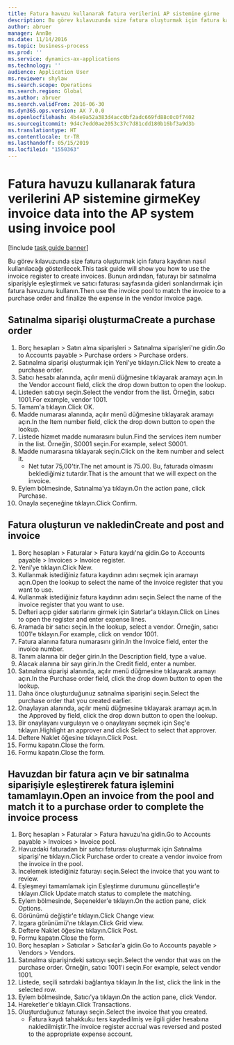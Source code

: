 ```yaml
---
title: Fatura havuzu kullanarak fatura verilerini AP sistemine girme
description: Bu görev kılavuzunda size fatura oluşturmak için fatura kaydının nasıl kullanılacağı gösterilecek.
author: abruer
manager: AnnBe
ms.date: 11/14/2016
ms.topic: business-process
ms.prod: ''
ms.service: dynamics-ax-applications
ms.technology: ''
audience: Application User
ms.reviewer: shylaw
ms.search.scope: Operations
ms.search.region: Global
ms.author: abruer
ms.search.validFrom: 2016-06-30
ms.dyn365.ops.version: AX 7.0.0
ms.openlocfilehash: 4b4e9a52a383d4acc0bf2adc669fd88c0c0f7402
ms.sourcegitcommit: 9d4c7edd0ae2053c37c7d81cdd180b16bf3a9d3b
ms.translationtype: HT
ms.contentlocale: tr-TR
ms.lasthandoff: 05/15/2019
ms.locfileid: "1550363"
---
```

# <a name="key-invoice-data-into-the-ap-system-using-invoice-pool"></a><span data-ttu-id="f8969-103">Fatura havuzu kullanarak fatura verilerini AP sistemine girme</span><span class="sxs-lookup"><span data-stu-id="f8969-103">Key invoice data into the AP system using invoice pool</span></span>

[!include [task guide banner](../../includes/task-guide-banner.md)]

<span data-ttu-id="f8969-104">Bu görev kılavuzunda size fatura oluşturmak için fatura kaydının nasıl kullanılacağı gösterilecek.</span><span class="sxs-lookup"><span data-stu-id="f8969-104">This task guide will show you how to use the invoice register to create invoices.</span></span>  <span data-ttu-id="f8969-105">Bunun ardından, faturayı bir satınalma siparişiyle eşleştirmek ve satıcı faturası sayfasında gideri sonlandırmak için fatura havuzunu kullanın.</span><span class="sxs-lookup"><span data-stu-id="f8969-105">Then use the invoice pool to match the invoice to a purchase order and finalize the expense in the vendor invoice page.</span></span>


## <a name="create-a-purchase-order"></a><span data-ttu-id="f8969-106">Satınalma siparişi oluşturma</span><span class="sxs-lookup"><span data-stu-id="f8969-106">Create a purchase order</span></span>
1. <span data-ttu-id="f8969-107">Borç hesapları > Satın alma siparişleri > Satınalma siparişleri'ne gidin.</span><span class="sxs-lookup"><span data-stu-id="f8969-107">Go to Accounts payable > Purchase orders > Purchase orders.</span></span>
2. <span data-ttu-id="f8969-108">Satınalma siparişi oluşturmak için Yeni'ye tıklayın.</span><span class="sxs-lookup"><span data-stu-id="f8969-108">Click New to create a purchase order.</span></span>
3. <span data-ttu-id="f8969-109">Satıcı hesabı alanında, açılır menü düğmesine tıklayarak aramayı açın.</span><span class="sxs-lookup"><span data-stu-id="f8969-109">In the Vendor account field, click the drop down button to open the lookup.</span></span>
4. <span data-ttu-id="f8969-110">Listeden satıcıyı seçin.</span><span class="sxs-lookup"><span data-stu-id="f8969-110">Select the vendor from the list.</span></span> <span data-ttu-id="f8969-111">Örneğin, satıcı 1001.</span><span class="sxs-lookup"><span data-stu-id="f8969-111">For example, vendor 1001.</span></span>
5. <span data-ttu-id="f8969-112">Tamam'a tıklayın.</span><span class="sxs-lookup"><span data-stu-id="f8969-112">Click OK.</span></span>
6. <span data-ttu-id="f8969-113">Madde numarası alanında, açılır menü düğmesine tıklayarak aramayı açın.</span><span class="sxs-lookup"><span data-stu-id="f8969-113">In the Item number field, click the drop down button to open the lookup.</span></span>
7. <span data-ttu-id="f8969-114">Listede hizmet madde numarasını bulun.</span><span class="sxs-lookup"><span data-stu-id="f8969-114">Find the services item number in the list.</span></span> <span data-ttu-id="f8969-115">Örneğin, S0001 seçin.</span><span class="sxs-lookup"><span data-stu-id="f8969-115">For example, select S0001.</span></span>
8. <span data-ttu-id="f8969-116">Madde numarasına tıklayarak seçin.</span><span class="sxs-lookup"><span data-stu-id="f8969-116">Click on the item number and select it.</span></span>
    * <span data-ttu-id="f8969-117">Net tutar 75,00'tir.</span><span class="sxs-lookup"><span data-stu-id="f8969-117">The net amount is 75.00.</span></span>  <span data-ttu-id="f8969-118">Bu, faturada olmasını beklediğimiz tutardır.</span><span class="sxs-lookup"><span data-stu-id="f8969-118">That is the amount that we will expect on the invoice.</span></span>  
9. <span data-ttu-id="f8969-119">Eylem bölmesinde, Satınalma'ya tıklayın.</span><span class="sxs-lookup"><span data-stu-id="f8969-119">On the action pane, click Purchase.</span></span>
10. <span data-ttu-id="f8969-120">Onayla seçeneğine tıklayın.</span><span class="sxs-lookup"><span data-stu-id="f8969-120">Click Confirm.</span></span>

## <a name="create-and-post-and-invoice"></a><span data-ttu-id="f8969-121">Fatura oluşturun ve nakledin</span><span class="sxs-lookup"><span data-stu-id="f8969-121">Create and post and invoice</span></span>
1. <span data-ttu-id="f8969-122">Borç hesapları > Faturalar > Fatura kaydı'na gidin.</span><span class="sxs-lookup"><span data-stu-id="f8969-122">Go to Accounts payable > Invoices > Invoice register.</span></span>
2. <span data-ttu-id="f8969-123">Yeni'ye tıklayın.</span><span class="sxs-lookup"><span data-stu-id="f8969-123">Click New.</span></span>
3. <span data-ttu-id="f8969-124">Kullanmak istediğiniz fatura kaydının adını seçmek için aramayı açın.</span><span class="sxs-lookup"><span data-stu-id="f8969-124">Open the lookup to select the name of the invoice register that you want to use.</span></span>
4. <span data-ttu-id="f8969-125">Kullanmak istediğiniz fatura kaydının adını seçin.</span><span class="sxs-lookup"><span data-stu-id="f8969-125">Select the name of the invoice register that you want to use.</span></span>
5. <span data-ttu-id="f8969-126">Defteri açıp gider satırlarını girmek için Satırlar'a tıklayın.</span><span class="sxs-lookup"><span data-stu-id="f8969-126">Click on Lines to open the register and enter expense lines.</span></span>
6. <span data-ttu-id="f8969-127">Aramada bir satıcı seçin.</span><span class="sxs-lookup"><span data-stu-id="f8969-127">In the lookup, select a vendor.</span></span> <span data-ttu-id="f8969-128">Örneğin, satıcı 1001'e tıklayın.</span><span class="sxs-lookup"><span data-stu-id="f8969-128">For example, click on vendor 1001.</span></span>
7. <span data-ttu-id="f8969-129">Fatura alanına fatura numarasını girin.</span><span class="sxs-lookup"><span data-stu-id="f8969-129">In the Invoice field, enter the invoice number.</span></span>
8. <span data-ttu-id="f8969-130">Tanım alanına bir değer girin.</span><span class="sxs-lookup"><span data-stu-id="f8969-130">In the Description field, type a value.</span></span>
9. <span data-ttu-id="f8969-131">Alacak alanına bir sayı girin.</span><span class="sxs-lookup"><span data-stu-id="f8969-131">In the Credit field, enter a number.</span></span>
10. <span data-ttu-id="f8969-132">Satınalma siparişi alanında, açılır menü düğmesine tıklayarak aramayı açın.</span><span class="sxs-lookup"><span data-stu-id="f8969-132">In the Purchase order field, click the drop down button to open the lookup.</span></span>
11. <span data-ttu-id="f8969-133">Daha önce oluşturduğunuz satınalma siparişini seçin.</span><span class="sxs-lookup"><span data-stu-id="f8969-133">Select the purchase order that you created earlier.</span></span>
12. <span data-ttu-id="f8969-134">Onaylayan alanında, açılır menü düğmesine tıklayarak aramayı açın.</span><span class="sxs-lookup"><span data-stu-id="f8969-134">In the Approved by field, click the drop down button to open the lookup.</span></span>
13. <span data-ttu-id="f8969-135">Bir onaylayanı vurgulayın ve o onaylayanı seçmek için Seç'e tıklayın.</span><span class="sxs-lookup"><span data-stu-id="f8969-135">Highlight an approver and click Select to select that approver.</span></span>
14. <span data-ttu-id="f8969-136">Deftere Naklet öğesine tıklayın.</span><span class="sxs-lookup"><span data-stu-id="f8969-136">Click Post.</span></span>
15. <span data-ttu-id="f8969-137">Formu kapatın.</span><span class="sxs-lookup"><span data-stu-id="f8969-137">Close the form.</span></span>
16. <span data-ttu-id="f8969-138">Formu kapatın.</span><span class="sxs-lookup"><span data-stu-id="f8969-138">Close the form.</span></span>

## <a name="open-an-invoice-from-the-pool-and-match-it-to-a-purchase-order-to-complete-the-invoice-process"></a><span data-ttu-id="f8969-139">Havuzdan bir fatura açın ve bir satınalma siparişiyle eşleştirerek fatura işlemini tamamlayın.</span><span class="sxs-lookup"><span data-stu-id="f8969-139">Open an invoice from the pool and match it to a purchase order to complete the invoice process</span></span>
1. <span data-ttu-id="f8969-140">Borç hesapları > Faturalar > Fatura havuzu'na gidin.</span><span class="sxs-lookup"><span data-stu-id="f8969-140">Go to Accounts payable > Invoices > Invoice pool.</span></span>
2. <span data-ttu-id="f8969-141">Havuzdaki faturadan bir satıcı faturası oluşturmak için Satınalma siparişi'ne tıklayın.</span><span class="sxs-lookup"><span data-stu-id="f8969-141">Click Purchase order to create a vendor invoice from the invoice in the pool.</span></span>
3. <span data-ttu-id="f8969-142">İncelemek istediğiniz faturayı seçin.</span><span class="sxs-lookup"><span data-stu-id="f8969-142">Select the invoice that you want to review.</span></span>
4. <span data-ttu-id="f8969-143">Eşleşmeyi tamamlamak için Eşleştirme durumunu güncelleştir'e tıklayın.</span><span class="sxs-lookup"><span data-stu-id="f8969-143">Click Update match status to complete the matching.</span></span>
5. <span data-ttu-id="f8969-144">Eylem bölmesinde, Seçenekler'e tıklayın.</span><span class="sxs-lookup"><span data-stu-id="f8969-144">On the action pane, click Options.</span></span>
6. <span data-ttu-id="f8969-145">Görünümü değiştir'e tıklayın.</span><span class="sxs-lookup"><span data-stu-id="f8969-145">Click Change view.</span></span>
7. <span data-ttu-id="f8969-146">Izgara görünümü'ne tıklayın.</span><span class="sxs-lookup"><span data-stu-id="f8969-146">Click Grid view.</span></span>
8. <span data-ttu-id="f8969-147">Deftere Naklet öğesine tıklayın.</span><span class="sxs-lookup"><span data-stu-id="f8969-147">Click Post.</span></span>
9. <span data-ttu-id="f8969-148">Formu kapatın.</span><span class="sxs-lookup"><span data-stu-id="f8969-148">Close the form.</span></span>
10. <span data-ttu-id="f8969-149">Borç hesapları > Satıcılar > Satıcılar'a gidin.</span><span class="sxs-lookup"><span data-stu-id="f8969-149">Go to Accounts payable > Vendors > Vendors.</span></span>
11. <span data-ttu-id="f8969-150">Satınalma siparişindeki satıcıyı seçin.</span><span class="sxs-lookup"><span data-stu-id="f8969-150">Select the vendor that was on the purchase order.</span></span> <span data-ttu-id="f8969-151">Örneğin, satıcı 1001'i seçin.</span><span class="sxs-lookup"><span data-stu-id="f8969-151">For example, select vendor 1001.</span></span>
12. <span data-ttu-id="f8969-152">Listede, seçili satırdaki bağlantıya tıklayın.</span><span class="sxs-lookup"><span data-stu-id="f8969-152">In the list, click the link in the selected row.</span></span>
13. <span data-ttu-id="f8969-153">Eylem bölmesinde, Satıcı'ya tıklayın.</span><span class="sxs-lookup"><span data-stu-id="f8969-153">On the action pane, click Vendor.</span></span>
14. <span data-ttu-id="f8969-154">Hareketler'e tıklayın.</span><span class="sxs-lookup"><span data-stu-id="f8969-154">Click Transactions.</span></span>
15. <span data-ttu-id="f8969-155">Oluşturduğunuz faturayı seçin.</span><span class="sxs-lookup"><span data-stu-id="f8969-155">Select the invoice that you created.</span></span>
    * <span data-ttu-id="f8969-156">Fatura kaydı tahakkuku ters kaydedilmiş ve ilgili gider hesabına nakledilmiştir.</span><span class="sxs-lookup"><span data-stu-id="f8969-156">The invoice register accrual was reversed and posted to the appropriate expense account.</span></span>  

